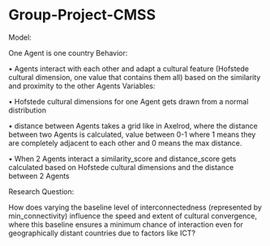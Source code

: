 # Group-Project-CMSS

Model:

 One Agent is one country Behavior: 
 
• Agents interact with each other and adapt a cultural feature (Hofstede cultural dimension, one value that contains them all) based on the similarity and proximity to the other Agents Variables:

 • Hofstede cultural dimensions for one Agent gets drawn from a normal distribution
 
 • distance between Agents takes a grid like in Axelrod, where the distance between two Agents is calculated, value between 0-1 where 1 means they are completely adjacent to each other and 0 means the max distance. 
 
 • When 2 Agents interact a similarity_score and distance_score gets calculated based on Hofstede cultural dimensions and the distance between 2 Agents

Research Question:

How does varying the baseline level of interconnectedness (represented by min_connectivity) influence the speed and extent of cultural convergence, where this baseline ensures a minimum chance of interaction even for geographically distant countries due to factors like ICT?
